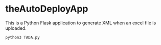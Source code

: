 # theAutoDeployApp
This is a Python Flask application to generate XML when an excel file is uploaded. 

```python3 TADA.py```
